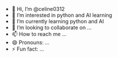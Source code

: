 - 👋 Hi, I’m @celine0312
- 👀 I’m interested in python and AI learning
- 🌱 I’m currently learning python and AI
- 💞️ I’m looking to collaborate on ...
- 📫 How to reach me ...
- 😄 Pronouns: ...
- ⚡ Fun fact: ...

<!---
celine0312/celine0312 is a ✨ special ✨ repository because its `README.md` (this file) appears on your GitHub profile.
You can click the Preview link to take a look at your changes.
--->
